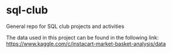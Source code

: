 # sql-club
General repo for SQL club projects and activities

The data used in this project can be found in the following link: https://www.kaggle.com/c/instacart-market-basket-analysis/data
